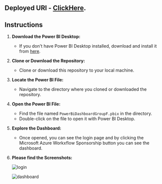 ## Deployed URl - [ClickHere](https://app.powerbi.com/view?r=eyJrIjoiNmFiOGU3ZWEtNTcxNS00OGRjLTk5N2QtYWFmY2JlMjA4NmE3IiwidCI6ImQ1ZTc2OWIwLWZkMTktNDVlNC1hNGE4LWI3MzU0NTQ1MDIzNCIsImMiOjEwfQ%3D%3D&pageName=ReportSection).

## Instructions
1. **Download the Power BI Desktop:**
   - If you don't have Power BI Desktop installed, download and install it from [here](https://powerbi.microsoft.com/desktop/).

2. **Clone or Download the Repository:**
   - Clone or download this repository to your local machine.

3. **Locate the Power BI File:**
   - Navigate to the directory where you cloned or downloaded the repository.

4. **Open the Power BI File:**
   - Find the file named `PowerBiDashboardGroupF.pbix` in the directory.
   - Double-click on the file to open it with Power BI Desktop.

5. **Explore the Dashboard:**
   - Once opened, you can see the login page and by clicking the Microsoft Azure Workxflow Sponsorship button you can see the dashboard.
  
5. **Please find the Screenshots:**     

     ![login](https://github.com/PasanGunathilaka/CodeCrunchPowerBiGroupF/assets/34267846/4b2bfc65-ee13-456f-a33e-bf17b2d8dcba)


    ![dashboard](https://github.com/PasanGunathilaka/CodeCrunchPowerBiGroupF/assets/34267846/b8483f79-d2d4-4c26-a574-4eeb1c50c5eb)

